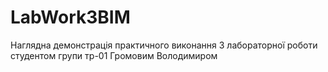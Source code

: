 # LabWork3BIM
Наглядна демонстрація практичного виконання 3 лабораторної роботи студентом групи тр-01 Громовим Володимиром
